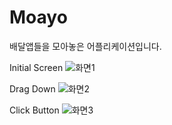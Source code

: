 # Moayo
배달앱들을 모아놓은 어플리케이션입니다.

Initial Screen
![화면1](https://user-images.githubusercontent.com/73449937/136375771-d755dd40-f73b-493a-a1b5-dcad9801ef92.PNG)

Drag Down
![화면2](https://user-images.githubusercontent.com/73449937/136375907-f78aece3-a766-4d22-9778-51e4df3c17e1.PNG)

Click Button
![화면3](https://user-images.githubusercontent.com/73449937/136375922-68fdc803-6b06-416b-9ba8-9291295a723f.PNG)
